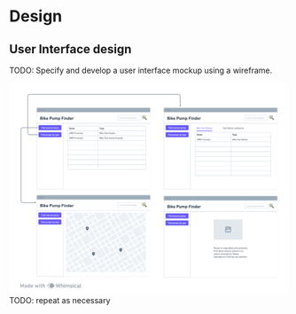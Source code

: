 # Design

## User Interface design
TODO: Specify and develop a user interface mockup using a wireframe.

![Insert your wireframe/wireflow here](images/wireflow.png)
TODO: repeat as necessary
